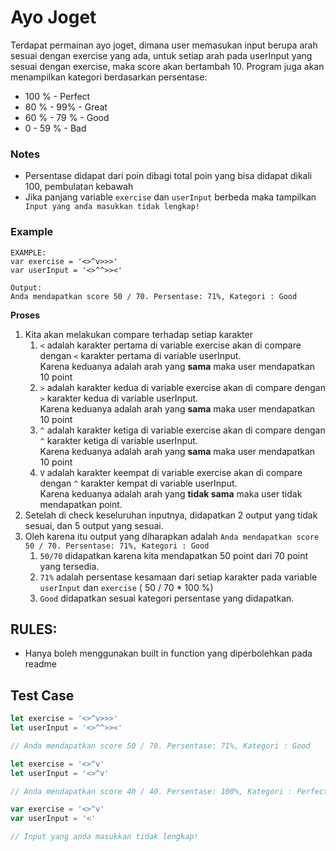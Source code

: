 # Ayo Joget

Terdapat permainan ayo joget, dimana user memasukan input berupa arah sesuai dengan exercise yang ada, untuk setiap arah pada userInput yang sesuai dengan exercise, maka score akan bertambah 10. Program juga akan menampilkan kategori berdasarkan persentase:
- 100 % - Perfect
- 80 % - 99% - Great
- 60 % - 79 % - Good
- 0 - 59 % - Bad

### Notes
- Persentase didapat dari poin dibagi total poin yang bisa didapat dikali 100, pembulatan kebawah
- Jika panjang variable `exercise` dan `userInput` berbeda maka tampilkan ` Input yang anda masukkan tidak lengkap!`

### Example
```
EXAMPLE:
var exercise = '<>^v>>>'
var userInput = '<>^^>><'

Output:
Anda mendapatkan score 50 / 70. Persentase: 71%, Kategori : Good
```

**Proses**
1. Kita akan melakukan compare terhadap setiap karakter
   1. `<` adalah karakter pertama di variable exercise akan di compare dengan `<` karakter pertama di variable userInput. <br /> Karena keduanya adalah arah yang **sama** maka user mendapatkan 10 point
   2. `>` adalah karakter kedua di variable exercise akan di compare dengan `>` karakter kedua di variable userInput. <br />Karena keduanya adalah arah yang **sama** maka user mendapatkan 10 point
   3. `^` adalah karakter ketiga di variable exercise akan di compare dengan `^` karakter ketiga di variable userInput. <br />Karena keduanya adalah arah yang **sama** maka user mendapatkan 10 point
   4. `V` adalah karakter keempat di variable exercise akan di compare dengan `^` karakter kempat di variable userInput. <br />Karena keduanya adalah arah yang **tidak sama** maka user tidak mendapatkan point.
2. Setelah di check keseluruhan inputnya, didapatkan 2 output yang tidak sesuai, dan 5 output yang sesuai.
3. Oleh karena itu output yang diharapkan adalah `Anda mendapatkan score 50 / 70. Persentase: 71%, Kategori : Good`
   1. `50/70`  didapatkan karena kita mendapatkan 50 point dari 70 point yang tersedia.
   2. `71%` adalah persentase kesamaan dari setiap karakter pada variable `userInput` dan `exercise` ( 50 / 70 * 100 %)
   3. `Good` didapatkan sesuai kategori persentase yang didapatkan.
   
## RULES:

- Hanya boleh menggunakan built in function yang diperbolehkan pada readme


## Test Case

```js
let exercise = '<>^v>>>'
let userInput = '<>^^>><'

// Anda mendapatkan score 50 / 70. Persentase: 71%, Kategori : Good
```


```js
let exercise = '<>^v'
let userInput = '<>^v'

// Anda mendapatkan score 40 / 40. Persentase: 100%, Kategori : Perfect
```

```js
var exercise = '<>^v'
var userInput = '<'

// Input yang anda masukkan tidak lengkap!
```